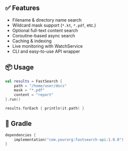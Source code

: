 ## ✅ Features
- Filename & directory name search
- Wildcard mask support (`*.kt`, `*.pdf`, etc.)
- Optional full-text content search
- Coroutine-based async search
- Caching & indexing
- Live monitoring with WatchService
- CLI and easy-to-use API wrapper

## 📦 Usage
```kotlin
val results = FastSearch {
    path = "/home/user/docs"
    mask = "*.pdf"
    content = "report"
}.run()

results.forEach { println(it.path) }
```

## 🔧 Gradle
```kotlin
dependencies {
    implementation("com.yourorg:fastsearch-api:1.0.0")
}
```
